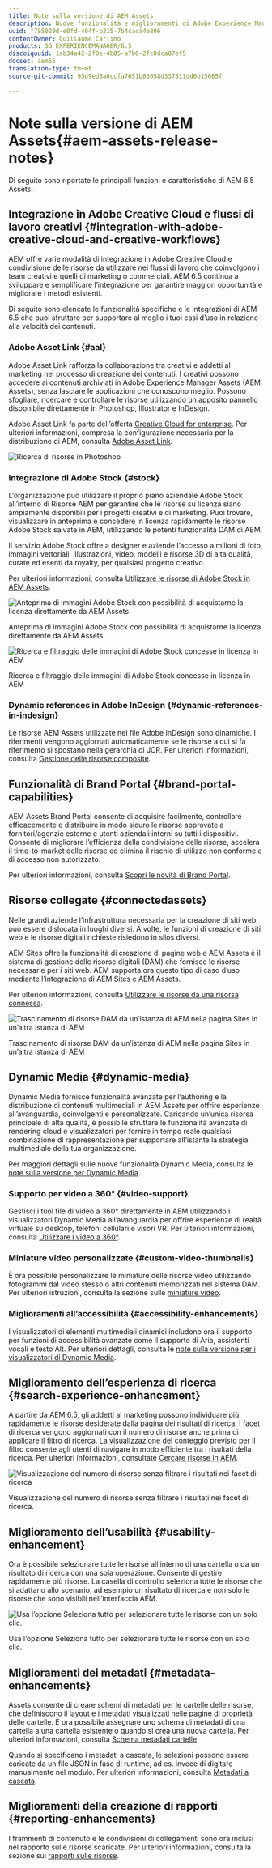 ```yaml
---
title: Note sulla versione di AEM Assets
description: Nuove funzionalità e miglioramenti di Adobe Experience Manager 6.5 Assets.
uuid: f785029d-e0fd-494f-b215-7b4caca4e806
contentOwner: Guillaume Carlino
products: SG_EXPERIENCEMANAGER/6.5
discoiquuid: 1ab34a42-2f0e-4b05-a7b6-2fc8dca07ef5
docset: aem65
translation-type: tm+mt
source-git-commit: 95d9ed8a0ccfa7651b83058d337511dd6b15665f

---
```



# Note sulla versione di AEM Assets{#aem-assets-release-notes}

Di seguito sono riportate le principali funzioni e caratteristiche di AEM 6.5 Assets.

## Integrazione in Adobe Creative Cloud e flussi di lavoro creativi {#integration-with-adobe-creative-cloud-and-creative-workflows}

AEM offre varie modalità di integrazione in Adobe Creative Cloud e condivisione delle risorse da utilizzare nei flussi di lavoro che coinvolgono i team creativi e quelli di marketing o commerciali. AEM 6.5 continua a sviluppare e semplificare l’integrazione per garantire maggiori opportunità e migliorare i metodi esistenti.

Di seguito sono elencate le funzionalità specifiche e le integrazioni di AEM 6.5 che puoi sfruttare per supportare al meglio i tuoi casi d’uso in relazione alla velocità dei contenuti.

### Adobe Asset Link {#aal}

Adobe Asset Link rafforza la collaborazione tra creativi e addetti al marketing nel processo di creazione dei contenuti. I creativi possono accedere ai contenuti archiviati in Adobe Experience Manager Assets (AEM Assets), senza lasciare le applicazioni che conoscono meglio. Possono sfogliare, ricercare e controllare le risorse utilizzando un apposito pannello disponibile direttamente in Photoshop, Illustrator e InDesign.

Adobe Asset Link fa parte dell’offerta [Creative Cloud for enterprise](https://www.adobe.com/creativecloud/business/enterprise.html). Per ulteriori informazioni, compresa la configurazione necessaria per la distribuzione di AEM, consulta [Adobe Asset Link](https://helpx.adobe.com/enterprise/using/adobe-asset-link.html).

![Ricerca di risorse in Photoshop](assets/asset_search_photoshop.png)

### Integrazione di Adobe Stock {#stock}

L’organizzazione può utilizzare il proprio piano aziendale Adobe Stock all’interno di Risorse AEM per garantire che le risorse su licenza siano ampiamente disponibili per i progetti creativi e di marketing. Puoi trovare, visualizzare in anteprima e concedere in licenza rapidamente le risorse Adobe Stock salvate in AEM, utilizzando le potenti funzionalità DAM di AEM.

Il servizio Adobe Stock offre a designer e aziende l’accesso a milioni di foto, immagini vettoriali, illustrazioni, video, modelli e risorse 3D di alta qualità, curate ed esenti da royalty, per qualsiasi progetto creativo.

Per ulteriori informazioni, consulta [Utilizzare le risorse di Adobe Stock in AEM Assets](/help/assets/aem-assets-adobe-stock.md).

![Anteprima di immagini Adobe Stock con possibilità di acquistarne la licenza direttamente da AEM Assets](assets/stock_image_preview_license_options.png)

Anteprima di immagini Adobe Stock con possibilità di acquistarne la licenza direttamente da AEM Assets

![Ricerca e filtraggio delle immagini di Adobe Stock concesse in licenza in AEM](assets/aem-search-filters2.jpg)

Ricerca e filtraggio delle immagini di Adobe Stock concesse in licenza in AEM

### Dynamic references in Adobe InDesign {#dynamic-references-in-indesign}

Le risorse AEM Assets utilizzate nei file Adobe InDesign sono dinamiche. I riferimenti vengono aggiornati automaticamente se le risorse a cui si fa riferimento si spostano nella gerarchia di JCR. Per ulteriori informazioni, consulta [Gestione delle risorse composite](/help/assets/managing-linked-subassets.md).

## Funzionalità di Brand Portal {#brand-portal-capabilities}

AEM Assets Brand Portal consente di acquisire facilmente, controllare efficacemente e distribuire in modo sicuro le risorse approvate a fornitori/agenzie esterne e utenti aziendali interni su tutti i dispositivi. Consente di migliorare l’efficienza della condivisione delle risorse, accelera il time-to-market delle risorse ed elimina il rischio di utilizzo non conforme e di accesso non autorizzato.

Per ulteriori informazioni, consulta [Scopri le novità di Brand Portal](https://helpx.adobe.com/experience-manager/brand-portal/using/whats-new.html).

## Risorse collegate {#connectedassets}

Nelle grandi aziende l’infrastruttura necessaria per la creazione di siti web può essere dislocata in luoghi diversi. A volte, le funzioni di creazione di siti web e le risorse digitali richieste risiedono in silos diversi.

AEM Sites offre la funzionalità di creazione di pagine web e AEM Assets è il sistema di gestione delle risorse digitali (DAM) che fornisce le risorse necessarie per i siti web. AEM supporta ora questo tipo di caso d’uso mediante l’integrazione di AEM Sites e AEM Assets.

Per ulteriori informazioni, consulta [Utilizzare le risorse da una risorsa connessa](/help/assets/use-assets-across-connected-assets-instances.md).

![Trascinamento di risorse DAM da un’istanza di AEM nella pagina Sites in un’altra istanza di AEM](assets/connected-assets-drag-and-drop-only.gif)

Trascinamento di risorse DAM da un’istanza di AEM nella pagina Sites in un’altra istanza di AEM

## Dynamic Media {#dynamic-media}

Dynamic Media fornisce funzionalità avanzate per l’authoring e la distribuzione di contenuti multimediali in AEM Assets per offrire esperienze all’avanguardia, coinvolgenti e personalizzate. Caricando un’unica risorsa principale di alta qualità, è possibile sfruttare le funzionalità avanzate di rendering cloud e visualizzatori per fornire in tempo reale qualsiasi combinazione di rappresentazione per supportare all’istante la strategia multimediale della tua organizzazione.

Per maggiori dettagli sulle nuove funzionalità Dynamic Media, consulta le [note sulla versione per Dynamic Media](https://marketing.adobe.com/resources/help/en_US/s7/release_notes/).

### Supporto per video a 360° {#video-support}

Gestisci i tuoi file di video a 360° direttamente in AEM utilizzando i visualizzatori Dynamic Media all’avanguardia per offrire esperienze di realtà virtuale su desktop, telefoni cellulari e visori VR. Per ulteriori informazioni, consulta [Utilizzare i video a 360°](/help/assets/360-video.md).

### Miniature video personalizzate {#custom-video-thumbnails}

È ora possibile personalizzare le miniature delle risorse video utilizzando fotogrammi dal video stesso o altri contenuti memorizzati nel sistema DAM. Per ulteriori istruzioni, consulta la sezione sulle [miniature video](/help/assets/video.md#about-video-thumbnails-in-dynamic-media-scene-mode).

### Miglioramenti all’accessibilità {#accessibility-enhancements}

I visualizzatori di elementi multimediali dinamici includono ora il supporto per funzioni di accessibilità avanzate come il supporto di Aria, assistenti vocali e testo Alt. Per ulteriori dettagli, consulta le [note sulla versione per i visualizzatori di Dynamic Media](https://marketing.adobe.com/resources/help/en_US/s7/viewers_ref/index.html).

## Miglioramento dell’esperienza di ricerca {#search-experience-enhancement}

A partire da AEM 6.5, gli addetti al marketing possono individuare più rapidamente le risorse desiderate dalla pagina dei risultati di ricerca. I facet di ricerca vengono aggiornati con il numero di risorse anche prima di applicare il filtro di ricerca. La visualizzazione del conteggio previsto per il filtro consente agli utenti di navigare in modo efficiente tra i risultati della ricerca. Per ulteriori informazioni, consultate [Cercare risorse in AEM](../assets/search-assets.md).

![Visualizzazione del numero di risorse senza filtrare i risultati nei facet di ricerca](/help/assets/assets/asset_search_results_in_facets_filters.png)

Visualizzazione del numero di risorse senza filtrare i risultati nei facet di ricerca.

## Miglioramento dell’usabilità {#usability-enhancement}

Ora è possibile selezionare tutte le risorse all’interno di una cartella o da un risultato di ricerca con una sola operazione. Consente di gestire rapidamente più risorse. La casella di controllo seleziona tutte le risorse che si adattano allo scenario, ad esempio un risultato di ricerca e non solo le risorse che sono visibili nell’interfaccia AEM.

![Usa l’opzione Seleziona tutto per selezionare tutte le risorse con un solo clic.](assets/select-all-in-aem-assets.gif)

Usa l’opzione Seleziona tutto per selezionare tutte le risorse con un solo clic.

## Miglioramenti dei metadati {#metadata-enhancements}

Assets consente di creare schemi di metadati per le cartelle delle risorse, che definiscono il layout e i metadati visualizzati nelle pagine di proprietà delle cartelle. È ora possibile assegnare uno schema di metadati di una cartella a una cartella esistente o quando si crea una nuova cartella. Per ulteriori informazioni, consulta [Schema metadati cartelle](/help/assets/folder-metadata-schema.md).

Quando si specificano i metadati a cascata, le selezioni possono essere caricate da un file JSON in fase di runtime, ad es. invece di digitare manualmente nel modulo. Per ulteriori informazioni, consulta [Metadati a cascata](/help/assets/cascading-metadata.md).

## Miglioramenti della creazione di rapporti {#reporting-enhancements}

I frammenti di contenuto e le condivisioni di collegamenti sono ora inclusi nel rapporto sulle risorse scaricate. Per ulteriori informazioni, consulta la sezione sui [rapporti sulle risorse](/help/assets/asset-reports.md).
